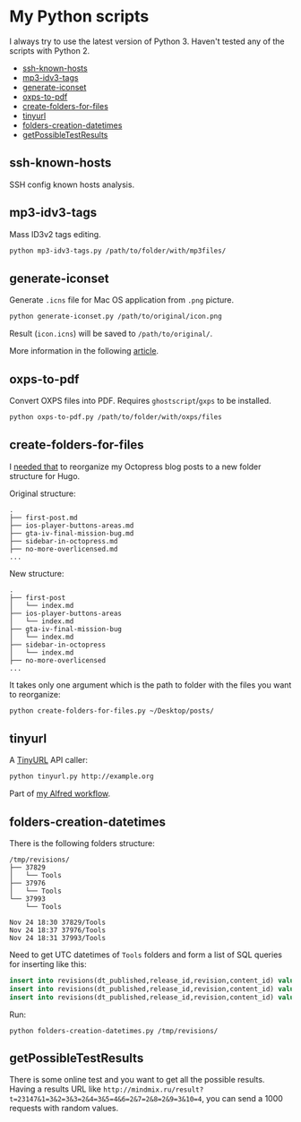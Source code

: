 # My Python scripts

I always try to use the latest version of Python 3. Haven't tested any of the scripts with Python 2.

- [ssh-known-hosts](#ssh-known-hosts)
- [mp3-idv3-tags](#mp3-idv3-tags)
- [generate-iconset](#generate-iconset)
- [oxps-to-pdf](#oxps-to-pdf)
- [create-folders-for-files](#create-folders-for-files)
- [tinyurl](#tinyurl)
- [folders-creation-datetimes](#folders-creation-datetimes)
- [getPossibleTestResults](#getpossibletestresults)

## ssh-known-hosts

SSH config known hosts analysis.

## mp3-idv3-tags

Mass ID3v2 tags editing.

``` bash
python mp3-idv3-tags.py /path/to/folder/with/mp3files/
```

## generate-iconset

Generate `.icns` file for Mac OS application from `.png` picture.

``` bash
python generate-iconset.py /path/to/original/icon.png
```

Result (`icon.icns`) will be saved to `/path/to/original/`.

More information in the following [article](https://retifrav.github.io/blog/2018/10/09/macos-convert-png-to-icns/).

## oxps-to-pdf

Convert OXPS files into PDF. Requires `ghostscript`/`gxps` to be installed.

``` bash
python oxps-to-pdf.py /path/to/folder/with/oxps/files
```

## create-folders-for-files

I [needed that](http://retifrav.github.io/blog/2019/03/17/migrating-from-octopress-to-hugo/#reorganizing-the-posts) to reorganize my Octopress blog posts to a new folder structure for Hugo.

Original structure:

```
.
├── first-post.md
├── ios-player-buttons-areas.md
├── gta-iv-final-mission-bug.md
├── sidebar-in-octopress.md
├── no-more-overlicensed.md
...
```

New structure:

```
.
├── first-post
│   └── index.md
├── ios-player-buttons-areas
│   └── index.md
├── gta-iv-final-mission-bug
│   └── index.md
├── sidebar-in-octopress
│   └── index.md
├── no-more-overlicensed
...
```

It takes only one argument which is the path to folder with the files you want to reorganize:

``` bash
python create-folders-for-files.py ~/Desktop/posts/
```

## tinyurl

A [TinyURL](http://tinyurl.com) API caller:

``` bash
python tinyurl.py http://example.org
```

Part of [my Alfred workflow](http://retifrav.github.io/blog/2019/04/02/tinyurl-alfred-workflow/).

## folders-creation-datetimes

There is the following folders structure:

```
/tmp/revisions/
├── 37829
│   └── Tools
├── 37976
│   └── Tools
└── 37993
    └── Tools

Nov 24 18:30 37829/Tools
Nov 24 18:37 37976/Tools
Nov 24 18:31 37993/Tools
```

Need to get UTC datetimes of `Tools` folders and form a list of SQL queries for inserting like this:

``` sql
insert into revisions(dt_published,release_id,revision,content_id) values('2019-11-24 17:31:07',1,'37993',3);
insert into revisions(dt_published,release_id,revision,content_id) values('2019-11-24 17:30:21',1,'37829',3);
insert into revisions(dt_published,release_id,revision,content_id) values('2019-11-24 17:37:17',1,'37976',3);
```

Run:

```
python folders-creation-datetimes.py /tmp/revisions/
```

## getPossibleTestResults

There is some online test and you want to get all the possible results. Having a results URL like `http://mindmix.ru/result?t=23147&1=3&2=3&3=2&4=3&5=4&6=2&7=2&8=2&9=3&10=4`, you can send a 1000 requests with random values.

